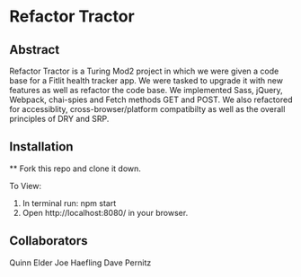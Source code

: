 # Refactor Tractor

## Abstract
Refactor Tractor is a Turing Mod2 project in which we were given a code base for a Fitlit health tracker app. We were tasked to upgrade it with new features as well as refactor the code base. We implemented Sass, jQuery, Webpack, chai-spies and Fetch methods GET and POST. We also refactored for accessiblity, cross-browser/platform compatibilty as well as the overall principles of DRY and SRP.

## Installation
** Fork this repo and clone it down.

To View:
1) In terminal run: npm start
2) Open http://localhost:8080/ in your browser.


## Collaborators
Quinn Elder
Joe Haefling
Dave Pernitz
